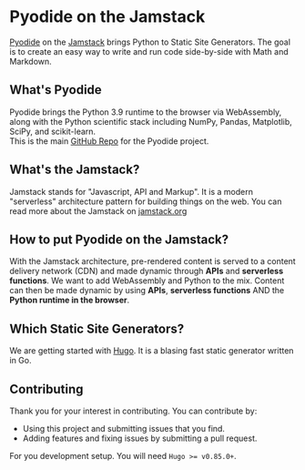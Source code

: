# Pyodide on the Jamstack

[Pyodide](https://github.com/pyodide/pyodide) on the [Jamstack](https://jamstack.org/what-is-jamstack/) brings Python to Static Site Generators. The goal is to create an easy way to write and run code side-by-side with Math and Markdown.

## What's Pyodide
Pyodide brings the Python 3.9 runtime to the browser via WebAssembly, along with the Python scientific stack including NumPy, Pandas, Matplotlib, SciPy, and scikit-learn.  
This is the main [GitHub Repo](https://github.com/pyodide/pyodide) for the Pyodide project.

## What's the Jamstack?
Jamstack stands for "Javascript, API and Markup". It is a modern "serverless" architecture pattern for building things on the web.
You can read more about the Jamstack on [jamstack.org](https://jamstack.org/)

## How to put Pyodide on the Jamstack?
With the Jamstack architecture, pre-rendered content is served to a content delivery network (CDN) and made dynamic through **APIs** and **serverless functions**. We want to add WebAssembly and Python to the mix. Content can then be made dynamic by using **APIs**, **serverless functions** AND the **Python runtime in the browser**.

## Which Static Site Generators?
We are getting started with [Hugo](https://gohugo.io/). It is a blasing fast static generator written in Go.

## Contributing
Thank you for your interest in contributing. You can contribute by:
- Using this project and submitting issues that you find.
- Adding features and fixing issues by submitting a pull request.

For you development setup. You will need `Hugo >= v0.85.0+`.